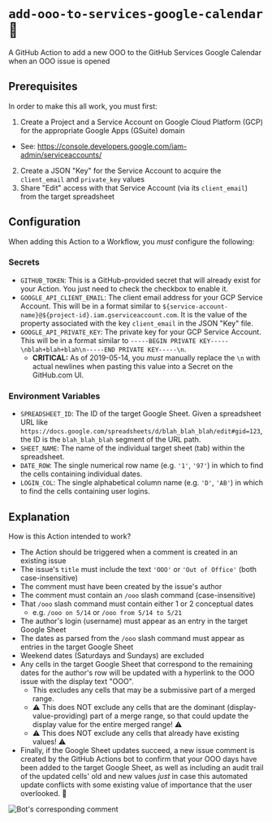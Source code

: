 # `add-ooo-to-services-google-calendar` :calendar:
A GitHub Action to add a new OOO to the GitHub Services Google Calendar when an OOO issue is opened

## Prerequisites

In order to make this all work, you must first:

1. Create a Project and a Service Account on Google Cloud Platform (GCP) for the appropriate Google Apps (GSuite) domain
  - See: https://console.developers.google.com/iam-admin/serviceaccounts/
2. Create a JSON "Key" for the Service Account to acquire the `client_email` and `private_key` values
3. Share "Edit" access with that Service Account (via its `client_email`) from
the target spreadsheet

## Configuration

When adding this Action to a Workflow, you _must_ configure the following:

### Secrets

- `GITHUB_TOKEN`: This is a GitHub-provided secret that will already exist for your Action. You just need to check the checkbox to enable it.
- `GOOGLE_API_CLIENT_EMAIL`: The client email address for your GCP Service Account. This will be in a format similar to `${service-account-name}@${project-id}.iam.gserviceaccount.com`. It is the value of the property associated with the key `client_email` in the JSON "Key" file.
- `GOOGLE_API_PRIVATE_KEY`: The private key for your GCP Service Account. This will be in a format similar to `-----BEGIN PRIVATE KEY-----\nblah+blah+blah\n-----END PRIVATE KEY-----\n`.
  - **CRITICAL:** As of 2019-05-14, you _must_ manually replace the `\n` with actual newlines when pasting this value into a Secret on the GitHub.com UI.

### Environment Variables

- `SPREADSHEET_ID`: The ID of the target Google Sheet. Given a spreadsheet URL like `https://docs.google.com/spreadsheets/d/blah_blah_blah/edit#gid=123`, the ID is the `blah_blah_blah` segment of the URL path.
- `SHEET_NAME`: The name of the individual target sheet (tab) within the spreadsheet.
- `DATE_ROW`: The single numerical row name (e.g. `'1'`, `'97'`) in which to find the cells containing individual dates.
- `LOGIN_COL`: The single alphabetical column name (e.g. `'D'`, `'AB'`) in which to find the cells containing user logins.

## Explanation

How is this Action intended to work?

- The Action should be triggered when a comment is created in an existing issue
- The issue's `title` must include the text `'OOO'` or `'Out of Office'` (both case-insensitive)
- The comment must have been created by the issue's author
- The comment must contain an `/ooo` slash command (case-insensitive)
- That `/ooo` slash command must contain either 1 or 2 conceptual dates
  - e.g. `/ooo on 5/14` or `/ooo from 5/14 to 5/21`
- The author's login (username) must appear as an entry in the target Google Sheet
- The dates as parsed from the `/ooo` slash command must appear as entries in the target Google Sheet
- Weekend dates (Saturdays and Sundays) are excluded
- Any cells in the target Google Sheet that correspond to the remaining dates for the author's row will be updated with a hyperlink to the OOO issue with the display text "OOO".
  - This excludes any cells that may be a submissive part of a merged range.
  - :warning: This does NOT exclude any cells that are the dominant (display-value-providing) part of a merge range, so that could update the display value for the entire merged range! :warning:
  - :warning: This does NOT exclude any cells that already have existing values! :warning:
- Finally, if the Google Sheet updates succeed, a new issue comment is created by the GitHub Actions bot to confirm that your OOO days have been added to the target Google Sheet, as well as including an audit trail of the updated cells' old and new values _just_ in case this automated update conflicts with some existing value of importance that the user overlooked. :grimacing:

![Bot's corresponding comment](https://user-images.githubusercontent.com/417751/57977981-0e7d7080-79c9-11e9-81de-1c4c4b63aaf8.png)

